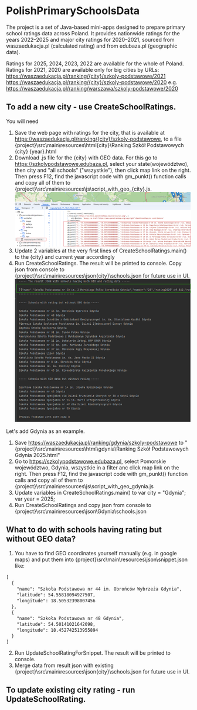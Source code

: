 # PolishPrimarySchoolsData

The project is a set of Java-based mini-apps designed to prepare primary school ratings data across Poland. 
It provides nationwide ratings for the years 2022–2025 and major city ratings for 2020–2021, 
sourced from waszaedukacja.pl (calculated rating) and from edubaza.pl (geographic data). 

Ratings for 2025, 2024, 2023, 2022 are available for the whole of Poland.
Ratings for 2021, 2020 are available only for big cities by URLs:
https://waszaedukacja.pl/ranking/{city}/szkoly-podstawowe/2021
https://waszaedukacja.pl/ranking/{city}/szkoly-podstawowe/2020
e.g.
https://waszaedukacja.pl/ranking/warszawa/szkoly-podstawowe/2020

## To add a new city - use CreateSchoolRatings.
You will need
1. Save the web page with ratings for the city, that is available at https://waszaedukacja.pl/ranking/{city}/szkoly-podstawowe, to a file 
   {project}\src\main\resources\html\{city}\Ranking Szkół Podstawowych {city} {year}.html
2. Download .js file for the {city} with GEO data. For this go to https://szkolypodstawowe.edubaza.pl, select your state(województwo), then city and "all schools" ("wszystkie"), then click map link on the right.
   Then press F12, find the javascript code with gm_punkt() function calls and copy all of them to {project}\src\main\resources\js\script_with_geo_{city}.js.
   ![js with geo data](readmeImages/js_with_GEO_data.png)
3. Update 2 variables at the very first lines of CreateSchoolRatings.main() to the {city} and current year accordingly 
4. Run CreateSchoolRatings. The result will be printed to console. Copy json from console to {project}\src\main\resources\json\{city}\schools.json for future use in UI.
   ![result](readmeImages/add_city_result.png)

Let's add Gdynia as an example.
1. Save https://waszaedukacja.pl/ranking/gdynia/szkoly-podstawowe to "{project}\src\main\resources\html\gdynia\Ranking Szkół Podstawowych Gdynia 2025.html"
2. Go to https://szkolypodstawowe.edubaza.pl, select Pomorskie województwo, Gdynia, wszystkie in a filter anc click map link on the right. 
   Then press F12, find the javascript code with gm_punkt() function calls and copy all of them to {project}\src\main\resources\js\script_with_geo_gdynia.js
3. Update variables in CreateSchoolRatings.main() to
     var city = "Gdynia";
     var year = 2025;
4. Run CreateSchoolRatings and copy json from console to {project}\src\main\resources\json\Gdynia\schools.json


## What to do with schools having rating but without GEO data?
1. You have to find GEO coordinates yourself manually (e.g. in google maps) and put them into {project}\src\main\resources\json\snippet.json like:
```
[
  {
    "name": "Szkoła Podstawowa nr 44 im. Obrońców Wybrzeża Gdynia",
    "latitude": 54.55818094927507,
    "longitude": 18.50532398007456
  },
  {
    "name": "Szkoła Podstawowa nr 48 Gdynia",
    "latitude": 54.50141021642098,
    "longitude": 18.452742513955894
  }
]
```
2. Run UpdateSchoolRatingForSnippet. The result will be printed to console. 
3. Merge data from result json with existing {project}\src\main\resources\json\{city}\schools.json for future use in UI.


## To update existing city rating - run UpdateSchoolRating.